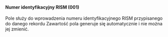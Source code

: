 #### Numer identyfikacyjny RISM (001)
Pole służy do wprowadzenia numeru identyfikacyjnego RISM przypisanego do danego rekordu Zawartość pola generuje się automatycznie i nie można jej zmienić.
